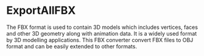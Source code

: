 # ExportAllFBX

The FBX format is used to contain 3D models which includes vertices, faces and other 3D geometry along with animation data. It is a widely used format by 3D modelling applications. This FBX converter convert FBX files to OBJ format and can be easily extended to other formats.